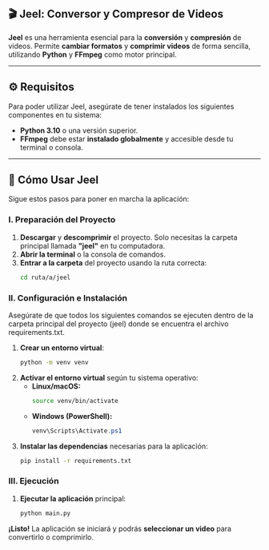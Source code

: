 ## 🎬 Jeel: Conversor y Compresor de Videos

**Jeel** es una herramienta esencial para la **conversión** y **compresión** de videos. Permite **cambiar formatos** y **comprimir videos** de forma sencilla, utilizando **Python** y **FFmpeg** como motor principal.

-----

## ⚙️ Requisitos

Para poder utilizar Jeel, asegúrate de tener instalados los siguientes componentes en tu sistema:

  * **Python 3.10** o una versión superior.
  * **FFmpeg** debe estar **instalado globalmente** y accesible desde tu terminal o consola.

-----

## 🚀 Cómo Usar Jeel

Sigue estos pasos para poner en marcha la aplicación:

### I. Preparación del Proyecto

1.  **Descargar** y **descomprimir** el proyecto. Solo necesitas la carpeta principal llamada **"jeel"** en tu computadora.
2.  **Abrir la terminal** o la consola de comandos.
3.  **Entrar a la carpeta** del proyecto usando la ruta correcta:
    ```bash
    cd ruta/a/jeel
    ```

### II. Configuración e Instalación

Asegúrate de que todos los siguientes comandos se ejecuten dentro de la carpeta principal del proyecto (jeel) donde se encuentra el archivo requirements.txt.

1.  **Crear un entorno virtual**:
    ```bash
    python -m venv venv
    ```
2.  **Activar el entorno virtual** según tu sistema operativo:
      * **Linux/macOS:**
        ```bash
        source venv/bin/activate
        ```
      * **Windows (PowerShell):**
        ```powershell
        venv\Scripts\Activate.ps1
        ```
3.  **Instalar las dependencias** necesarias para la aplicación:
    ```bash
    pip install -r requirements.txt
    ```

### III. Ejecución

1.  **Ejecutar la aplicación** principal:
    ```bash
    python main.py
    ```

**¡Listo\!** La aplicación se iniciará y podrás **seleccionar un video** para convertirlo o comprimirlo.
